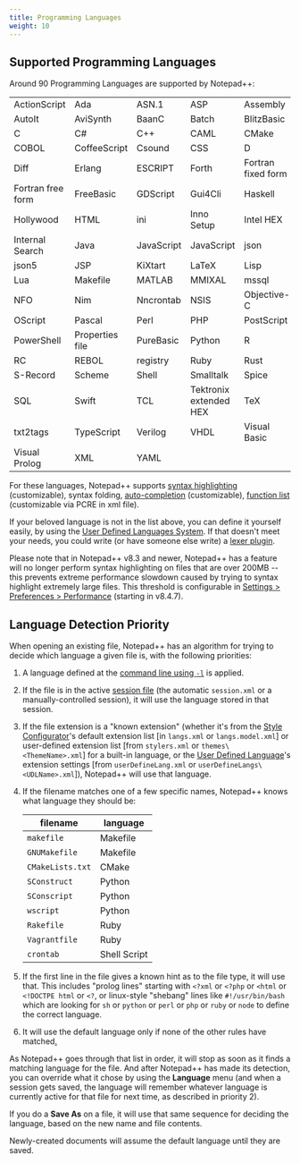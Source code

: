 ```yaml
---
title: Programming Languages
weight: 10
---
```


## Supported Programming Languages

Around 90 Programming Languages are supported by Notepad++:

|                       |                        |                        |                        |                       |
|-----------------------|------------------------|------------------------|------------------------|-----------------------|
|ActionScript           | Ada                    | ASN.1                  | ASP                    | Assembly              |
|AutoIt                 | AviSynth               | BaanC                  | Batch                  | BlitzBasic            |
|C                      | C#                     | C++                    | CAML                   | CMake                 |
|COBOL                  | CoffeeScript           | Csound                 | CSS                    | D                     |
|Diff                   | Erlang                 | ESCRIPT                | Forth                  | Fortran fixed form    |
|Fortran free form      | FreeBasic              | GDScript               | Gui4Cli                | Haskell               |
|Hollywood              | HTML                   | ini                    | Inno Setup             | Intel HEX             |
|Internal Search        | Java                   | JavaScript             | JavaScript             | json                  |
|json5                  | JSP                    | KiXtart                | LaTeX                  | Lisp                  |
|Lua                    | Makefile               | MATLAB                 | MMIXAL                 | mssql                 |
|NFO                    | Nim                    | Nncrontab              | NSIS                   | Objective-C           |
|OScript                | Pascal                 | Perl                   | PHP                    | PostScript            |
|PowerShell             | Properties file        | PureBasic              | Python                 | R                     |
|RC                     | REBOL                  | registry               | Ruby                   | Rust                  |
|S-Record               | Scheme                 | Shell                  | Smalltalk              | Spice                 |
|SQL                    | Swift                  | TCL                    | Tektronix extended HEX | TeX                   |
|txt2tags               | TypeScript             | Verilog                | VHDL                   | Visual Basic          |
|Visual Prolog          | XML                    | YAML                   |                        |                       |

For these languages, Notepad++ supports [syntax highlighting](../preferences/#style-configurator) (customizable),
syntax folding, [auto-completion](../auto-completion/) (customizable),
[function list](../function-list/) (customizable via PCRE in xml file).

If your beloved language is not in the list above, you can define it yourself easily, by using the
[User Defined Languages System](../user-defined-language-system/).  If that doesn't meet your needs,
you could write (or have someone else write) a [lexer plugin](../plugins/#building-a-lexer-plugin).

Please note that in Notepad++ v8.3 and newer, Notepad++ has a feature will no longer perform syntax highlighting
on files that are over 200MB -- this prevents extreme performance slowdown caused by trying to
syntax highlight extremely large files.  This threshold is configurable in
[Settings > Preferences > Performance](../preferences/#performance) (starting in v8.4.7).

## Language Detection Priority

When opening an existing file, Notepad++ has an algorithm for trying to decide which language a given file is, with the following priorities:

1. A language defined at the [command line using `-l`](./command-prompt) is applied.
2. If the file is in the active [session file](session/) (the automatic `session.xml` or a manually-controlled session), it will use the language stored in that session.
3. If the file extension is a "known extension" (whether it's from the [Style Configurator](../preferences/#style-configurator)'s default extension list [in `langs.xml` or `langs.model.xml`] or user-defined extension list [from `stylers.xml` or `themes\<ThemeName>.xml`] for a built-in language, or the [User Defined Language](../user-defined-language-system/)'s extension settings [from `userDefineLang.xml` or `userDefineLangs\<UDLName>.xml`]), Notepad++ will use that language.
4. If the filename matches one of a few specific names, Notepad++ knows what language they should be:

    filename | language
    ---|---
    `makefile` | Makefile
    `GNUMakefile` | Makefile
    `CMakeLists.txt` | CMake
    `SConstruct` | Python
    `SConscript` | Python
    `wscript` | Python
    `Rakefile` | Ruby
    `Vagrantfile` | Ruby
    `crontab` | Shell Script
5. If the first line in the file gives a known hint as to the file type, it will use that.  This includes "prolog lines" starting with `<?xml` or `<?php` or `<html` or `<!DOCTPE html` or `<?`, or linux-style "shebang" lines like `#!/usr/bin/bash` which are looking for `sh` or `python` or `perl` or `php` or `ruby` or `node` to define the correct language.
6. It will use the default language only if none of the other rules have matched[.](# "There was a bug through v8.4.6 that made the default language apply on files without extensions, even if the first-line rule had already matched")

As Notepad++ goes through that list in order, it will stop as soon as it finds a matching language for the file.  And after Notepad++ has made its detection, you can override what it chose by using the **Language** menu (and when a session gets saved, the language will remember whatever language is currently active for that file for next time, as described in priority 2).

If you do a **Save As** on a file, it will use that same sequence for deciding the language, based on the new name and file contents.

Newly-created documents will assume the default language until they are saved.
